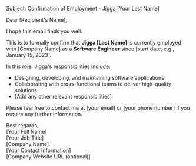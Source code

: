 Subject: Confirmation of Employment - Jigga [Your Last Name]

Dear [Recipient's Name],

I hope this email finds you well. 

This is to formally confirm that **Jigga [Last Name]** is currently employed with [Company Name] as a **Software Engineer** since [start date, e.g., January 15, 2023]. 

In this role, Jigga's responsibilities include:
- Designing, developing, and maintaining software applications
- Collaborating with cross-functional teams to deliver high-quality solutions
- [Add any other relevant responsibilities]

Please feel free to contact me at [your email] or [your phone number] if you require any further information.

Best regards,  
[Your Full Name]  
[Your Job Title]  
[Company Name]  
[Your Contact Information]  
[Company Website URL (optional)]